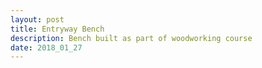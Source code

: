 ```yaml
---
layout: post
title: Entryway Bench
description: Bench built as part of woodworking course
date: 2018_01_27
---
```

